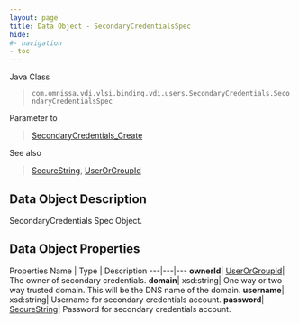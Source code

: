 ```yaml
---
layout: page
title: Data Object - SecondaryCredentialsSpec
hide:
#- navigation
- toc
---
```






Java Class
> `com.omnissa.vdi.vlsi.binding.vdi.users.SecondaryCredentials.SecondaryCredentialsSpec`

Parameter to
> [SecondaryCredentials_Create](vdi.users.SecondaryCredentials.md#create)

See also
> [SecureString](vdi.util.SecureString.md), [UserOrGroupId](vdi.entity.UserOrGroupId.md)


## Data Object Description

SecondaryCredentials Spec Object.

## Data Object Properties
Properties
Name |  Type |  Description
---|---|---
**ownerId**| [UserOrGroupId](vdi.entity.UserOrGroupId.md)|  The owner of secondary credentials.
**domain**|  xsd:string|  One way or two way trusted domain. This will be the DNS name of the domain.
**username**|  xsd:string|  Username for secondary credentials account.
**password**| [SecureString](vdi.util.SecureString.md)|  Password for secondary credentials account.
 


 
